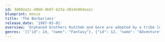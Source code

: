 ```yaml
---
id: 3d602a2c-40b0-4b87-b23a-2814e96dea1c
blueprint: movie
title: 'The Barbarians'
release_date: '1987-03-01'
overview: 'Orphaned brothers Kutchek and Gore are adopted by a tribe led by Canary the owner of a powerful jewel. The evil Kadar wants both Canary and the jewel. Attacking the tribe he kidnaps Canary but the stone eludes him. The brothers are taken to be trained as gladiators and years later have grown to be VERY big. They escape and set off on a quest to find the jewel and rescue Canary.'
genres: '[{"id": 14, "name": "Fantasy"}, {"id": 12, "name": "Adventure"}]'
---
```


